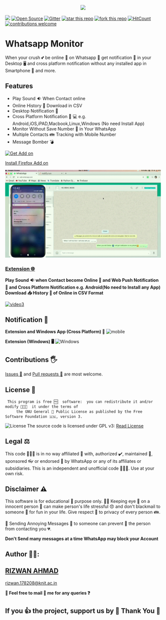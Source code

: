 <p align="center">


<img src="https://user-images.githubusercontent.com/29729380/78868276-3ef64f00-7a60-11ea-8231-9cf08908cdf6.png" >

 [![](https://img.shields.io/badge/Firefox%20Extension-WhatsApp%20Online%20Monitor-green)](https://addons.mozilla.org/en-US/firefox/addon/whatsapp-online-monitor/)
     [![Open Source](https://badges.frapsoft.com/os/v1/open-source.svg?v=103)](https://opensource.org/)
              [![Gitter](https://badges.gitter.im/whatsapp-monitor/Chat.svg)](https://gitter.im/whatsapp-monitor/Chat?utm_source=badge&utm_medium=badge&utm_campaign=pr-badge)
[![star this repo](http://githubbadges.com/star.svg?user=rizwansoaib&repo=whatsapp-monitor)](https://github.com/rizwansoaib/whatsapp-monitor)
[![fork this repo](http://githubbadges.com/fork.svg?user=rizwansoaib&repo=whatsapp-monitor)](http://github.com/rizwansoaib/whatsapp-monitor/fork)
[![HitCount](http://hits.dwyl.io/rizwansoaib/whatsapp-monitor.svg)](http://hits.dwyl.io/rizwansoaib/whatsapp-monitor)
[![contributions welcome](https://img.shields.io/badge/contributions-welcome-brightgreen.svg?style=flat)](https://github.com/dwyl/esta/issues)

  
</p>




# Whatsapp Monitor

When your crush 💕 be online 🤳 on Whatsapp 👀  get notification 🔔 in your Desktop 🖥️ and  cross platform notification without any installed app in Smartphone 📱 and more.

## Features
 <ul>
 <li>Play Sound 🔉 When Contact online</li>
 <li>Online History 📜 Download in CSV</li>
  <li>Desktop Notification 🔔</li>
 <li>Cross Platform Notification 📲 💻  e.g. Android,iOS,iPAD,Macbook,Linux,Windows (No need Install App)</li>
 <li>Monitor Without Save Number 🔢 in Your WhatsApp</li>
  <li>Multiple Contacts 👪 Tracking with Mobile Number</li>
 <li>Message Bomber 💣</li>
 </ul>

  [![Get Add on](https://user-images.githubusercontent.com/29729380/78387807-8cf0fa00-75fd-11ea-9ef4-b49550b192ca.png)
](https://addons.mozilla.org/en-US/firefox/addon/whatsapp-online-monitor/) 

[Install Firefox Add on](https://addons.mozilla.org/en-US/firefox/addon/whatsapp-online-monitor/)

![](DeployAWS/noti.gif)

### [Extension 🌐](https://github.com/rizwansoaib/whatsapp-monitor/tree/master/Chrome-Extension) 

**Play Sound 🔉 when Contact become Online 🤳  and Web  Push Notification 📳 and  Cross Platform Notification e.g. Android(No need to Install any App)  Download 📥 History 📜  of Online in CSV Format**


  [![video3](https://user-images.githubusercontent.com/29729380/75627593-7ff47b80-5bf7-11ea-9f20-4ed6b81d4d1d.png)
](https://youtu.be/5xlrjh3poqs)


 

## Notification 🔕
 
   **Extension and Windows App (Cross Platform) 📳** 
   ![mobile](https://user-images.githubusercontent.com/29729380/74177733-5384b980-4c60-11ea-8b86-a40267588194.png)
  
   **Extension (Windows) 🖥️**
   ![Windows](https://user-images.githubusercontent.com/29729380/74180771-115e7680-4c66-11ea-9939-b9eca7e4b646.png)
  
   
## Contributions 🖐️ 
<a href="https://github.com/rizwansoaib/whatsapp-monitor/issues"> Issues 🙋</a>
and <a href ="https://github.com/rizwansoaib/whatsapp-monitor/pulls"> Pull
requests 📃</a> are most welcome.
   
   
## License 🧾 

    
              
     This program is free 🆓  software:  you can redistribute it and/or modify 👨🏻‍💻  it under the terms of 
         the GNU General 📢 Public License as published by the Free Software Foundation 🇺🇳, version 3.

![License](https://user-images.githubusercontent.com/29729380/83224186-69c86e00-a19a-11ea-9783-37969dbf78b7.png)
The source code is licensed under GPL v3: [Read License](/LICENSE)

## Legal ⚖️
   This code 👨🏻‍💻  is in no way affiliated 🔗 with, authorized ✔️, maintained 🔀, sponsored 👓  or endorsed 👊 by WhatsApp or any of its affiliates or subsidiaries. This is an independent and unofficial code 🧑🏻‍💻. Use at your own risk.
   
## Disclaimer ⚠️ 
  This software is for educational 🏫 purpose only. 🕵️‍♂️ Keeping eye 👀 on a innocent person 🙇 can make person's life stressful 😞 and don't blackmail to someone 📴 for fun in your life. Give respect 🙏 to privacy of every person 👪.
  
 📨 Sending Annoying Messages 💋 to someone can prevent 📴 the person from contacting you 💔.
 
  **Don't Send many messages at a time WhatsApp may block your Account**

   

## Author 🧑‍💻:
## <a href="https://www.linkedin.com/in/rizwansoaib/">RIZWAN AHMAD</a>
rizwan.178208@knit.ac.in

**🤳  Feel free to mail 📨 me for any queries ❓**


## **If you 👍  the project, support us by 🌟 Thank You 🙏**
